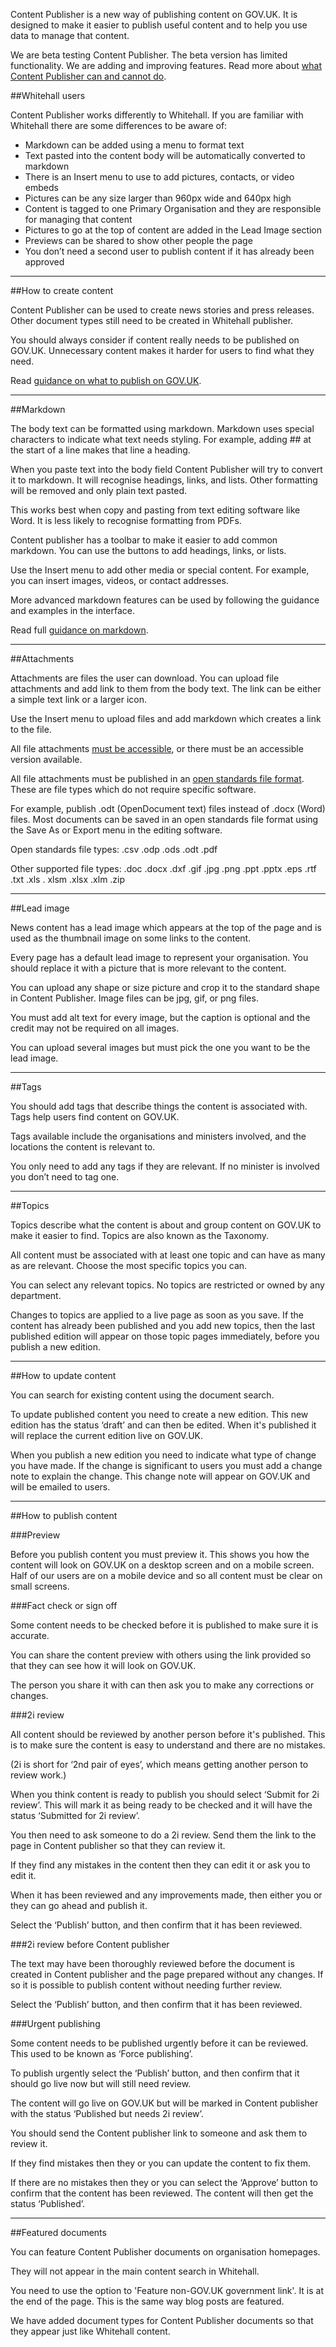 Content Publisher is a new way of publishing content on GOV.UK. It is designed to make it easier to publish useful content and to help you use data to manage that content.

We are beta testing Content Publisher. The beta version has limited functionality. We are adding and improving features. Read more about [what Content Publisher can and cannot do](/beta-capabilities).

##Whitehall users

Content Publisher works differently to Whitehall. If you are familiar with Whitehall there are some differences to be aware of:

- Markdown can be added using a menu to format text
- Text pasted into the content body will be automatically converted to markdown
- There is an Insert menu to use to add pictures, contacts, or video embeds
- Pictures can be any size larger than 960px wide and 640px high
- Content is tagged to one Primary Organisation and they are responsible for managing that content
- Pictures to go at the top of content are added in the Lead Image section
- Previews can be shared to show other people the page
- You don’t need a second user to publish content if it has already been approved

---

##How to create content

Content Publisher can be used to create news stories and press releases. Other document types still need to be created in Whitehall publisher.

You should always consider if content really needs to be published on GOV.UK. Unnecessary content makes it harder for users to find what they need.

Read [guidance on what to publish on GOV.UK](documents/publishing-guidance).

---

##Markdown

The body text can be formatted using markdown. Markdown uses special characters to indicate what text needs styling. For example, adding ## at the start of a line makes that line a heading.

When you paste text into the body field Content Publisher will try to convert it to markdown. It will recognise headings, links, and lists. Other formatting will be removed and only plain text pasted.

This works best when copy and pasting from text editing software like Word. It is less likely to recognise formatting from PDFs.

Content publisher has a toolbar to make it easier to add common markdown. You can use the buttons to add headings, links, or lists.

Use the Insert menu to add other media or special content. For example, you can insert images, videos, or contact addresses.

More advanced markdown features can be used by following the guidance and examples in the interface.

Read full [guidance on markdown](https://www.gov.uk/guidance/how-to-publish-on-gov-uk/markdown).

---

##Attachments

Attachments are files the user can download. You can upload file attachments and add link to them from the body text. The link can be either a simple text link or a larger icon.

Use the Insert menu to upload files and add markdown which creates a link to the file. 

All file attachments [must be accessible](https://www.gov.uk/guidance/how-to-publish-on-gov-uk/accessible-pdfs), or there must be an accessible version available.

All file attachments must be published in an [open standards file format](https://www.gov.uk/guidance/content-design/planning-content#open-formats). These are file types which do not require specific software. 

For example, publish .odt (OpenDocument text) files instead of .docx (Word) files. Most documents can be saved in an open standards file format using the Save As or Export menu in the editing software.

Open standards file types:
.csv .odp .ods .odt .pdf 

Other supported file types: 
.doc .docx .dxf .gif .jpg .png .ppt .pptx .eps .rtf .txt .xls . xlsm .xlsx .xlm .zip

---

##Lead image

News content has a lead image which appears at the top of the page and is used as the thumbnail image on some links to the content.

Every page has a default lead image to represent your organisation. You should replace it with a picture that is more relevant to the content.

You can upload any shape or size picture and crop it to the standard shape in Content Publisher. Image files can be jpg, gif, or png files.

You must add alt text for every image, but the caption is optional and the credit may not be required on all images.

You can upload several images but must pick the one you want to be the lead image.

---

##Tags

You should add tags that describe things the content is associated with. Tags help users find content on GOV.UK.

Tags available include the organisations and ministers involved, and the locations the content is relevant to.

You only need to add any tags if they are relevant. If no minister is involved you don’t need to tag one.

---

##Topics

Topics describe what the content is about and group content on GOV.UK to make it easier to find. Topics are also known as the Taxonomy.

All content must be associated with at least one topic and can have as many as are relevant. Choose the most specific topics you can.

You can select any relevant topics. No topics are restricted or owned by any department.

Changes to topics are applied to a live page as soon as you save. If the content has already been published and you add new topics, then the last published edition will appear on those topic pages immediately, before you publish a new edition.

---

##How to update content

You can search for existing content using the document search.

To update published content you need to create a new edition. This new edition has the status ‘draft’ and can then be edited. When it's published it will replace the current edition live on GOV.UK.

When you publish a new edition you need to indicate what type of change you have made. If the change is significant to users you must add a change note to explain the change. This change note will appear on GOV.UK and will be emailed to users.

---

##How to publish content

###Preview

Before you publish content you must preview it. This shows you how the content will look on GOV.UK on a desktop screen and on a mobile screen. Half of our users are on a mobile device and so all content must be clear on small screens.

###Fact check or sign off

Some content needs to be checked before it is published to make sure it is accurate.

You can share the content preview with others using the link provided so that they can see how it will look on GOV.UK.

The person you share it with can then ask you to make any corrections or changes.

###2i review

All content should be reviewed by another person before it's published. This is to make sure the content is easy to understand and there are no mistakes.

(2i is short for ‘2nd pair of eyes’, which means getting another person to review work.)

When you think content is ready to publish you should select ‘Submit for 2i review’. This will mark it as being ready to be checked and it will have the status ‘Submitted for 2i review’.

You then need to ask someone to do a 2i review. Send them the link to the page in Content publisher so that they can review it.

If they find any mistakes in the content then they can edit it or ask you to edit it.

When it has been reviewed and any improvements made, then either you or they can go ahead and publish it.

Select the ‘Publish’ button, and then confirm that it has been reviewed.

###2i review before Content publisher

The text may have been thoroughly reviewed before the document is created in Content publisher and the page prepared without any changes. If so it is possible to publish content without needing further review.

Select the ‘Publish’ button, and then confirm that it has been reviewed.

###Urgent publishing

Some content needs to be published urgently before it can be reviewed. This used to be known as ‘Force publishing’.

To publish urgently select the ‘Publish’ button, and then confirm that it should go live now but will still need review.

The content will go live on GOV.UK but will be marked in Content publisher with the status ‘Published but needs 2i review’.

You should send the Content publisher link to someone and ask them to review it.

If they find mistakes then they or you can update the content to fix them.

If there are no mistakes then they or you can select the ‘Approve’ button to confirm that the content has been reviewed. The content will then get the status ‘Published’.

---

##Featured documents

You can feature Content Publisher documents on organisation homepages.

They will not appear in the main content search in Whitehall.

You need to use the option to 'Feature non-GOV.UK government link'. It is at the end of the page. This is the same way blog posts are featured.

We have added document types for Content Publisher documents so that they appear just like Whitehall content.

